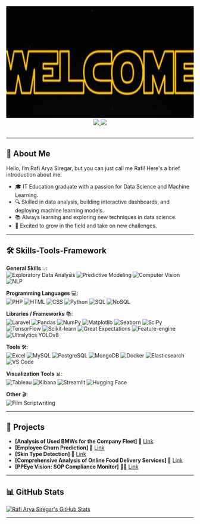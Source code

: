 <div id="header" align="center">
  <img src="https://github.com/rafisiregar/rafisiregar/raw/main/githubgifreadme.gif" width="600" height="300"/>
  
  <div id="badges">
    <a href="mailto:rafaryasiregar@gmail.com" target="_blank" rel="noopener noreferrer">
      <img src="https://img.shields.io/badge/GMAIL-%23E74C3C.svg?style=for-the-badge&logo=Gmail&logoColor=white"/>
    </a>
    <a href="https://www.linkedin.com/in/rafiaryasiregar/" target="_blank" rel="noopener noreferrer">
      <img src="https://img.shields.io/badge/LinkedIn-%230077B5.svg?style=for-the-badge&logo=linkedin&logoColor=white"/>
    </a>
  </div>
  
  <img src="https://komarev.com/ghpvc/?username=rafisiregar1444&style=flat&color=brightgreen" alt=""/>
  
</div>

---

## 👋 About Me 

Hello, I’m Rafi Arya Siregar, but you can just call me Rafi! Here's a brief introduction about me:

- 🎓 IT Education graduate with a passion for Data Science and Machine Learning.
- 🔍 Skilled in data analysis, building interactive dashboards, and deploying machine learning models.
- 📚 Always learning and exploring new techniques in data science.
- 🌱 Excited to grow in the field and take on new challenges.

---

## 🛠️ Skills-Tools-Framework

**General Skills** 💡:  
![Exploratory Data Analysis](https://img.shields.io/badge/Exploratory%20Data%20Analysis-%2334A8E4.svg?style=for-the-badge) ![Predictive Modeling](https://img.shields.io/badge/Predictive%20Modeling-%230F8F3A.svg?style=for-the-badge) ![Computer Vision](https://img.shields.io/badge/Computer%20Vision-%234285E4.svg?style=for-the-badge) ![NLP](https://img.shields.io/badge/NLP-%23202E56.svg?style=for-the-badge&logo=python&logoColor=white)

**Programming Languages** 💻:  
![PHP](https://img.shields.io/badge/PHP-%23777BB4.svg?style=for-the-badge&logo=php&logoColor=white) ![HTML](https://img.shields.io/badge/HTML-%23E34F26.svg?style=for-the-badge&logo=html5&logoColor=white) ![CSS](https://img.shields.io/badge/CSS-%231572B6.svg?style=for-the-badge&logo=css3&logoColor=white) ![Python](https://img.shields.io/badge/Python-%233B4B59.svg?style=for-the-badge&logo=python&logoColor=white) ![SQL](https://img.shields.io/badge/SQL-%23007498.svg?style=for-the-badge&logo=mysql&logoColor=white) ![NoSQL](https://img.shields.io/badge/NoSQL-%234E9FD9.svg?style=for-the-badge&logo=mongodb&logoColor=white)

**Libraries / Frameworks** 📚:  
![Laravel](https://img.shields.io/badge/Laravel-%23FF2D20.svg?style=for-the-badge&logo=laravel&logoColor=white) ![Pandas](https://img.shields.io/badge/Pandas-%23150458.svg?style=for-the-badge&logo=pandas&logoColor=white) ![NumPy](https://img.shields.io/badge/NumPy-%23013243.svg?style=for-the-badge&logo=numpy&logoColor=white) ![Matplotlib](https://img.shields.io/badge/Matplotlib-%230A4B5F.svg?style=for-the-badge&logo=python&logoColor=white) ![Seaborn](https://img.shields.io/badge/Seaborn-%23135D8C.svg?style=for-the-badge&logo=python&logoColor=white) ![SciPy](https://img.shields.io/badge/SciPy-%23138C8C.svg?style=for-the-badge&logo=python&logoColor=white) ![TensorFlow](https://img.shields.io/badge/TensorFlow-%23FF6F00.svg?style=for-the-badge&logo=tensorflow&logoColor=white) ![Scikit-learn](https://img.shields.io/badge/Scikit--learn-%23F7931E.svg?style=for-the-badge&logo=scikit-learn&logoColor=white) ![Great Expectations](https://img.shields.io/badge/Great%20Expectations-%230A3D91.svg?style=for-the-badge&logo=python&logoColor=white) ![Feature-engine](https://img.shields.io/badge/Feature--engine-%23F8B913.svg?style=for-the-badge) ![Ultralytics YOLOv8](https://img.shields.io/badge/Ultralytics%20YOLOv8-%2342A6E1.svg?style=for-the-badge)

**Tools** 🛠️:  
![Excel](https://img.shields.io/badge/Microsoft%20Excel-%23267600.svg?style=for-the-badge&logo=microsoft-office&logoColor=white) ![MySQL](https://img.shields.io/badge/MySQL-%234479A1.svg?style=for-the-badge&logo=mysql&logoColor=white) ![PostgreSQL](https://img.shields.io/badge/PostgreSQL-%23316192.svg?style=for-the-badge&logo=postgresql&logoColor=white) ![MongoDB](https://img.shields.io/badge/MongoDB-%2347A248.svg?style=for-the-badge&logo=mongodb&logoColor=white) ![Docker](https://img.shields.io/badge/Docker-%232496ED.svg?style=for-the-badge&logo=docker&logoColor=white) ![Elasticsearch](https://img.shields.io/badge/Elasticsearch-%2300B5B5.svg?style=for-the-badge&logo=elasticsearch&logoColor=white) ![VS Code](https://img.shields.io/badge/Visual%20Studio%20Code-%23007ACC.svg?style=for-the-badge&logo=visualstudiocode&logoColor=white)

**Visualization Tools** 📊:  
![Tableau](https://img.shields.io/badge/Tableau-%2334A8E4.svg?style=for-the-badge&logo=tableau&logoColor=white) ![Kibana](https://img.shields.io/badge/Kibana-%23F2A900.svg?style=for-the-badge&logo=kibana&logoColor=white) ![Streamlit](https://img.shields.io/badge/Streamlit-%2332A852.svg?style=for-the-badge&logo=streamlit&logoColor=white) ![Hugging Face](https://img.shields.io/badge/Hugging%20Face-%233D3D3D.svg?style=for-the-badge&logo=huggingface&logoColor=white)

**Other** 🎬:  
![Film Scriptwriting](https://img.shields.io/badge/Film%20Scriptwriting-%23000000.svg?style=for-the-badge&logo=write-your-own-logo&logoColor=white)

---

## 🚀 Projects  

- **[Analysis of Used BMWs for the Company Fleet] 🚗** [Link](https://github.com/rafisiregar/Analysis-of-Used-BMWs-for-the-Company-Fleet)  
- **[Employee Churn Prediction] 🔄** [Link](https://github.com/rafisiregar/Employee-Churn-Prediction)  
- **[Skin Type Detection] 🧴** [Link](https://github.com/rafisiregar/Skin-Type-Detection)  
- **[Comprehensive Analysis of Online Food Delivery Services] 🍔** [Link](https://github.com/rafisiregar/Comprehensive-Analysis-of-Online-Food-Delivery-Services)  
- **[PPEye Vision: SOP Compliance Monitor] 👷‍♂️** [Link](https://github.com/putrafisabilal/PPEye)

---

## 📊 GitHub Stats

[![Rafi Arya Siregar's GitHub Stats](https://github-readme-stats.vercel.app/api?username=rafisiregar&show_icons=true&count_private=true&theme=radical&hide_title=true)](https://github.com/rafisiregar)

---
